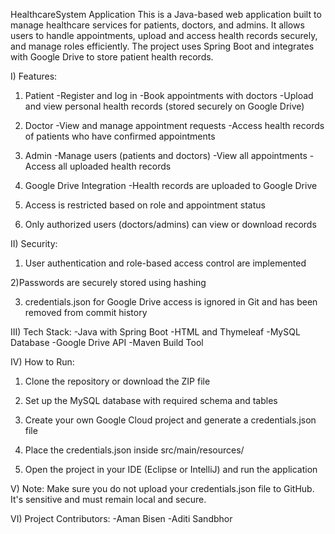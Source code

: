 HealthcareSystem Application
This is a Java-based web application built to manage healthcare services for patients, doctors, and admins. It allows users to handle appointments, upload and access 
health records securely, and manage roles efficiently. The project uses Spring Boot and integrates with Google Drive to store patient health records.

I) Features:

1) Patient
-Register and log in
-Book appointments with doctors
-Upload and view personal health records (stored securely on Google Drive)

2) Doctor
-View and manage appointment requests
-Access health records of patients who have confirmed appointments

3) Admin
-Manage users (patients and doctors)
-View all appointments
-Access all uploaded health records

4) Google Drive Integration
-Health records are uploaded to Google Drive

5) Access is restricted based on role and appointment status

6) Only authorized users (doctors/admins) can view or download records

II) Security:

1) User authentication and role-based access control are implemented

2)Passwords are securely stored using hashing

3) credentials.json for Google Drive access is ignored in Git and has been removed from commit history

III) Tech Stack:
-Java with Spring Boot
-HTML and Thymeleaf
-MySQL Database
-Google Drive API
-Maven Build Tool

IV) How to Run:
1) Clone the repository or download the ZIP file

2) Set up the MySQL database with required schema and tables

3) Create your own Google Cloud project and generate a credentials.json file

4) Place the credentials.json inside src/main/resources/

5) Open the project in your IDE (Eclipse or IntelliJ) and run the application

V) Note:
Make sure you do not upload your credentials.json file to GitHub. It's sensitive and must remain local and secure.

VI) Project Contributors:
-Aman Bisen
-Aditi Sandbhor
